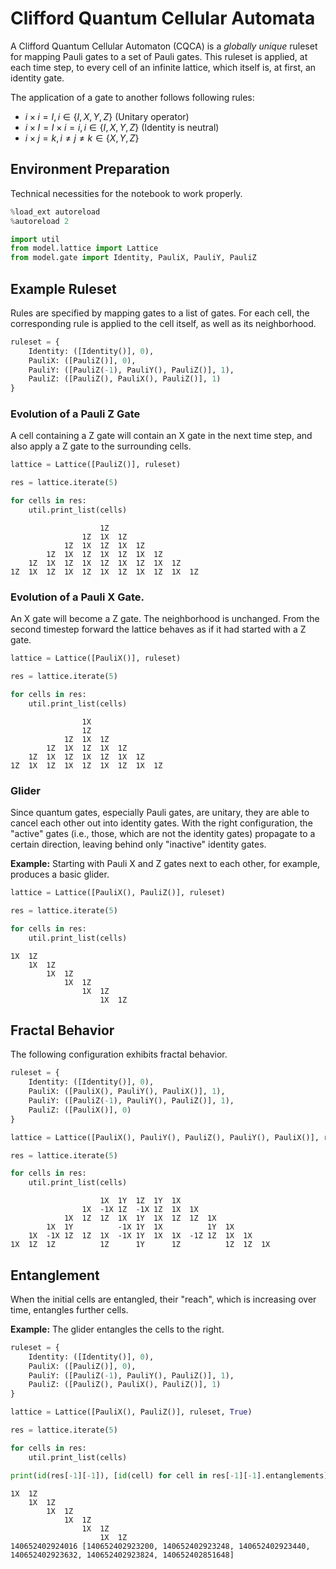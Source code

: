 # Clifford Quantum Cellular Automata
A Clifford Quantum Cellular Automaton (CQCA) is a *globally unique* ruleset for mapping Pauli gates to a set of Pauli gates.
This ruleset is applied, at each time step, to every cell of an infinite lattice, which itself is, at first, an identity gate.

The application of a gate to another follows following rules:
- $i \times i = I, i \in \{I, X, Y, Z\}$ (Unitary operator)
- $i \times I = I \times i = i, i \in \{I, X, Y, Z\}$ (Identity is neutral)
- $i \times j = k, i \neq j \neq k \in \{X, Y, Z\}$

## Environment Preparation
Technical necessities for the notebook to work properly.


```python
%load_ext autoreload
%autoreload 2
```


```python
import util
from model.lattice import Lattice
from model.gate import Identity, PauliX, PauliY, PauliZ
```

## Example Ruleset
Rules are specified by mapping gates to a list of gates.
For each cell, the corresponding rule is applied to the cell itself, as well as its neighborhood.


```python
ruleset = {
    Identity: ([Identity()], 0),
    PauliX: ([PauliZ()], 0),
    PauliY: ([PauliZ(-1), PauliY(), PauliZ()], 1),
    PauliZ: ([PauliZ(), PauliX(), PauliZ()], 1)
}
```

### Evolution of a Pauli Z Gate
A cell containing a Z gate will contain an X gate in the next time step, and also apply a Z gate to the surrounding cells.


```python
lattice = Lattice([PauliZ()], ruleset)

res = lattice.iterate(5)

for cells in res:
    util.print_list(cells)
```

    					1Z					
    				1Z	1X	1Z				
    			1Z	1X	1Z	1X	1Z			
    		1Z	1X	1Z	1X	1Z	1X	1Z		
    	1Z	1X	1Z	1X	1Z	1X	1Z	1X	1Z	
    1Z	1X	1Z	1X	1Z	1X	1Z	1X	1Z	1X	1Z


### Evolution of a Pauli X Gate.
An X gate will become a Z gate.
The neighborhood is unchanged.
From the second timestep forward the lattice behaves as if it had started with a Z gate.


```python
lattice = Lattice([PauliX()], ruleset)

res = lattice.iterate(5)

for cells in res:
    util.print_list(cells)
```

    				1X				
    				1Z				
    			1Z	1X	1Z			
    		1Z	1X	1Z	1X	1Z		
    	1Z	1X	1Z	1X	1Z	1X	1Z	
    1Z	1X	1Z	1X	1Z	1X	1Z	1X	1Z


### Glider
Since quantum gates, especially Pauli gates, are unitary, they are able to cancel each other out into identity gates. With the right configuration, the "active" gates (i.e., those, which are not the identity gates) propagate to a certain direction, leaving behind only "inactive" identity gates.

**Example:** Starting with Pauli X and Z gates next to each other, for example, produces a basic glider.


```python
lattice = Lattice([PauliX(), PauliZ()], ruleset)

res = lattice.iterate(5)

for cells in res:
    util.print_list(cells)
```

    1X	1Z					
    	1X	1Z				
    		1X	1Z			
    			1X	1Z		
    				1X	1Z	
    					1X	1Z


## Fractal Behavior
The following configuration exhibits fractal behavior.


```python
ruleset = {
    Identity: ([Identity()], 0),
    PauliX: ([PauliX(), PauliY(), PauliX()], 1),
    PauliY: ([PauliZ(-1), PauliY(), PauliZ()], 1),
    PauliZ: ([PauliX()], 0)
}
```


```python
lattice = Lattice([PauliX(), PauliY(), PauliZ(), PauliY(), PauliX()], ruleset)

res = lattice.iterate(5)

for cells in res:
    util.print_list(cells)
```

    					1X	1Y	1Z	1Y	1X					
    				1X	-1X	1Z	-1X	1Z	1X	1X				
    			1X	1Z	1Z	1X	1Y	1X	1Z	1Z	1X			
    		1X	1Y			-1X	1Y	1X			1Y	1X		
    	1X	-1X	1Z	1Z	1X	-1X	1Y	1X	1X	-1Z	1Z	1X	1X	
    1X	1Z	1Z			1Z		1Y		1Z			1Z	1Z	1X


## Entanglement
When the initial cells are entangled, their "reach", which is increasing over time, entangles further cells.

**Example:** The glider entangles the cells to the right.


```python
ruleset = {
    Identity: ([Identity()], 0),
    PauliX: ([PauliZ()], 0),
    PauliY: ([PauliZ(-1), PauliY(), PauliZ()], 1),
    PauliZ: ([PauliZ(), PauliX(), PauliZ()], 1)
}
```


```python
lattice = Lattice([PauliX(), PauliZ()], ruleset, True)

res = lattice.iterate(5)

for cells in res:
    util.print_list(cells)

print(id(res[-1][-1]), [id(cell) for cell in res[-1][-1].entanglements])
```

    1X	1Z					
    	1X	1Z				
    		1X	1Z			
    			1X	1Z		
    				1X	1Z	
    					1X	1Z
    140652402924016 [140652402923200, 140652402923248, 140652402923440, 140652402923632, 140652402923824, 140652402851648]

